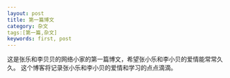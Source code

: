 ```yaml
---
layout: post
title: 第一篇博文
category: 杂文
tags:[第一篇,杂文]
keywords: first, post
---
```


这是张乐和李贝贝的网络小家的第一篇博文，希望张小乐和李小贝的爱情能常常久久。
这个博客将记录张小乐和李小贝的爱情和学习的点点滴滴。

